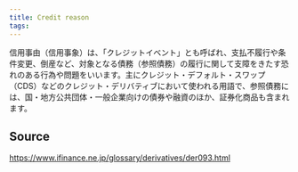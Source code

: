 ```yaml
---
title: Credit reason
tags: 
---
```


信用事由（信用事象）は、「クレジットイベント」とも呼ばれ、支払不履行や条件変更、倒産など、対象となる債務（参照債務）の履行に関して支障をきたす恐れのある行為や問題をいいます。主にクレジット・デフォルト・スワップ（CDS）などのクレジット・デリバティブにおいて使われる用語で、参照債務には、国・地方公共団体・一般企業向けの債券や融資のほか、証券化商品も含まれます。

## Source
https://www.ifinance.ne.jp/glossary/derivatives/der093.html